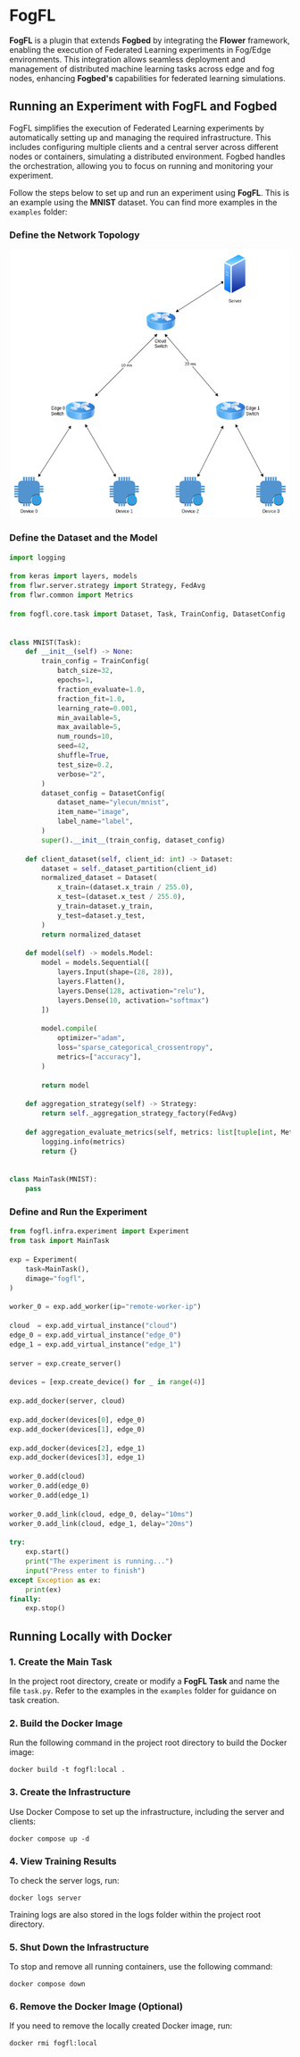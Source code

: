 # FogFL

**FogFL** is a plugin that extends **Fogbed** by integrating the **Flower** framework, enabling the execution of Federated Learning experiments in Fog/Edge environments. This integration allows seamless deployment and management of distributed machine learning tasks across edge and fog nodes, enhancing **Fogbed's** capabilities for federated learning simulations.

## Running an Experiment with FogFL and Fogbed

FogFL simplifies the execution of Federated Learning experiments by automatically setting up and managing the required infrastructure. This includes configuring multiple clients and a central server across different nodes or containers, simulating a distributed environment. Fogbed handles the orchestration, allowing you to focus on running and monitoring your experiment.

Follow the steps below to set up and run an experiment using **FogFL**. This is an example using the **MNIST** dataset. You can find more examples in the `examples` folder:

### Define the Network Topology

<p align="center">
  <img src="examples/mnist/network-topology.png" alt="Network Topology" width="500"/>
</p>

### Define the Dataset and the Model

```py
import logging

from keras import layers, models
from flwr.server.strategy import Strategy, FedAvg
from flwr.common import Metrics

from fogfl.core.task import Dataset, Task, TrainConfig, DatasetConfig


class MNIST(Task):
    def __init__(self) -> None:
        train_config = TrainConfig(
            batch_size=32,
            epochs=1,
            fraction_evaluate=1.0,
            fraction_fit=1.0,
            learning_rate=0.001,
            min_available=5,
            max_available=5,
            num_rounds=10,
            seed=42,
            shuffle=True,
            test_size=0.2,
            verbose="2",
        )
        dataset_config = DatasetConfig(
            dataset_name="ylecun/mnist",
            item_name="image",
            label_name="label",
        )
        super().__init__(train_config, dataset_config)

    def client_dataset(self, client_id: int) -> Dataset:
        dataset = self._dataset_partition(client_id)
        normalized_dataset = Dataset(
            x_train=(dataset.x_train / 255.0),
            x_test=(dataset.x_test / 255.0),
            y_train=dataset.y_train,
            y_test=dataset.y_test,
        )
        return normalized_dataset

    def model(self) -> models.Model:
        model = models.Sequential([
            layers.Input(shape=(28, 28)),
            layers.Flatten(),
            layers.Dense(128, activation="relu"),
            layers.Dense(10, activation="softmax")
        ])

        model.compile(
            optimizer="adam",
            loss="sparse_categorical_crossentropy",
            metrics=["accuracy"],
        )

        return model

    def aggregation_strategy(self) -> Strategy:
        return self._aggregation_strategy_factory(FedAvg)
    
    def aggregation_evaluate_metrics(self, metrics: list[tuple[int, Metrics]]) -> Metrics:
        logging.info(metrics)
        return {}


class MainTask(MNIST):
    pass

```

### Define and Run the Experiment

```py
from fogfl.infra.experiment import Experiment
from task import MainTask

exp = Experiment(
	task=MainTask(),
	dimage="fogfl",
)

worker_0 = exp.add_worker(ip="remote-worker-ip")

cloud  = exp.add_virtual_instance("cloud")
edge_0 = exp.add_virtual_instance("edge_0")
edge_1 = exp.add_virtual_instance("edge_1")

server = exp.create_server()

devices = [exp.create_device() for _ in range(4)]

exp.add_docker(server, cloud)

exp.add_docker(devices[0], edge_0)
exp.add_docker(devices[1], edge_0)

exp.add_docker(devices[2], edge_1)
exp.add_docker(devices[3], edge_1)

worker_0.add(cloud)
worker_0.add(edge_0)
worker_0.add(edge_1)

worker_0.add_link(cloud, edge_0, delay="10ms")
worker_0.add_link(cloud, edge_1, delay="20ms")

try:
    exp.start()    
    print("The experiment is running...")
    input("Press enter to finish")
except Exception as ex: 
    print(ex)
finally:
    exp.stop()

```

## Running Locally with Docker

### 1. Create the Main Task

In the project root directory, create or modify a **FogFL Task** and name the file `task.py`. Refer to the examples in the `examples` folder for guidance on task creation.

### 2. Build the Docker Image

Run the following command in the project root directory to build the Docker image:

```
docker build -t fogfl:local .
```

### 3. Create the Infrastructure

Use Docker Compose to set up the infrastructure, including the server and clients:

```
docker compose up -d
```

### 4. View Training Results

To check the server logs, run:

```
docker logs server
```

Training logs are also stored in the logs folder within the project root directory. 

### 5. Shut Down the Infrastructure

To stop and remove all running containers, use the following command:

```
docker compose down
```

### 6. Remove the Docker Image (Optional)

If you need to remove the locally created Docker image, run:

```
docker rmi fogfl:local
```
